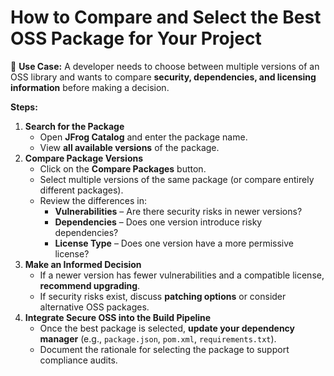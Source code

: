 # How to Compare and Select the Best OSS Package for Your Project

📌 **Use Case:** A developer needs to choose between multiple versions of an OSS library and wants to compare **security, dependencies, and licensing information** before making a decision.

**Steps:**

1. **Search for the Package**
   * Open **JFrog Catalog** and enter the package name.
   * View **all available versions** of the package.
2. **Compare Package Versions**
   * Click on the **Compare Packages** button.
   * Select multiple versions of the same package (or compare entirely different packages).
   * Review the differences in:
     * **Vulnerabilities** – Are there security risks in newer versions?
     * **Dependencies** – Does one version introduce risky dependencies?
     * **License Type** – Does one version have a more permissive license?
3. **Make an Informed Decision**
   * If a newer version has fewer vulnerabilities and a compatible license, **recommend upgrading**.
   * If security risks exist, discuss **patching options** or consider alternative OSS packages.
4. **Integrate Secure OSS into the Build Pipeline**
   * Once the best package is selected, **update your dependency manager** (e.g., `package.json`, `pom.xml`, `requirements.txt`).
   * Document the rationale for selecting the package to support compliance audits.
